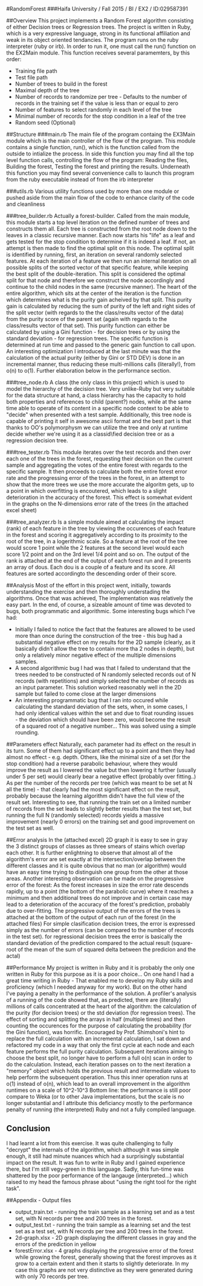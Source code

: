 #RandomForest
###Haifa University / Fall 2015 / BI / EX2 / ID:029587391

##Overview
This project implements a Random Forest algorithm consisting of either Decision trees or Regression trees. The project is written in Ruby, which is a very expressive language, strong in its functional affiliation and weak in its object oriented tendancies. The program runs on the ruby interpreter (ruby or irb). In order to run it, one must call the run() function on the EX2Main module. This function receives several paramemters, by this order:
- Training file path
- Test file path
- Number of trees to build in the forest
- Maximal depth of the tree
- Number of records to randomize per tree - Defaults to the number of records in the training set if the value is less than or equal to zero
- Number of features to select randomly in each level of the tree
- Minimal number of records for the stop condition in a leaf of the tree
- Random seed (Optional)

##Structure
###main.rb
The main file of the program containg the EX3Main module which is the main controller of the flow of the program. This module contains a single function, run(), which is the function called from the outside to intialize the process. 
In side this function you may find all the top level function calls, controlling the flow of the program: Reading the files, Building the forest, Testing the forest and printing the results.
Underneath this function you may find several convenience calls to launch this program from the ruby executable instead of from the irb interpreter

###utils.rb
Various utility functions used by more than one module or pushed aside from the main flow of the code to enhance clarity of the code and cleanliness

###tree_builder.rb
Actually a forest-builder. Called from the main module, this module starts a top level iteration on the defined number of trees and constructs them all. Each tree is constructed from the root node down to the leaves in a classic recursive manner. 
Each now starts his "life" as a leaf and gets tested for the stop condition to determine if it is indeed a leaf. If not, an attempt is then made to find the optimal split on this node. 
The optimal split is identified by running, first, an iteration on several randomly selected features. At each iteration of a feature we then run an internal iteration on all possible splits of the sorted vector of that specific feature, while keeping the best split of the double-iteration. This split is considered the optimal split for that node and therefore we construct the node accordingly and continue to the child nodes in the same (recursive manner).
The heart of the entire algorithm, which sits at the center of the iteration is the function which determines what is the purity gain acheived by that split. This purity gain is calculated by reducing the sum of purity of the left and right sides of the split vector (with regards to the the class/results vector of the data) from the purity score of the parent set (again with regards to the class/results vector of that set).
This purity function can either be calculated by using a Gini function - for decision trees or by using the standard deviation - for regression trees. The specific function is determined at run time and passed to the generic gain function to call upon.
An interesting optimization I introduced at the last minute was that the calculation of the actual purity (either by Gini or STD DEV) is done in an incremental manner, thus reducing these multi-millions calls (literally!), from o(n) to o(1). Further elaboration below in the performance section.

###tree_node.rb
A class (the only class in this project) which is used to model the hierarchy of the decision tree. Very unlike-Ruby but very suitable for the data structure at hand, a class hierarchy has the capacity to hold both properties and references to child (parent?) nodes, while at the same time able to operate of its content in a specific node context to be able to "decide" when presented with a test sample.
Additionally, this tree node is capable of printing it self in awesome ascii format and the best part is that thanks to OO's polymorphysm we can utilize the tree and only at runtime decide whether we're using it as a classid\fied decision tree or as a regression decision tree.

###tree_tester.rb
This module iterates over the test records and then over each one of the trees in the forest, requesting their decision on the current sample and aggregating the votes of the entire forest with regards to the specific sample.
It then proceeds to calculate both the entire forest error rate and the progressing error of the trees in the forest, in an attempt to show that the more trees we use the more accurate the algoritm gets, up to a point in which overfitting is encoutered, which leads to a slight deterioration in the accuracy of the forest.
This effect is somewhat evident in the graphs on the N-dimensions error rate of the trees (in the attached excel sheet)

###tree_analyzer.rb
Is a simple module aimed at calculating the impact (rank) of each feature in the tree by viewing the occurences of each feature in the forest and scoring it aggregatively according to its proximity to the root of the tree, in a logerithmic scale.
So a feature at the root of the tree would score 1 point while the 2 features at the second level would each score 1/2 point and on the 3rd level 1/4 point and so on.
The output of the rank is attached at the end of the output of each forest run and it presents an array of dous. Each dou is a couple of a feature and its score. All features are sorted accordingto the descending order of their score.

##Analysis
Most of the effort in this project went, initially, towards understanding the exercise and then thoroughly understading the algorithms. Once that was achieved, The implementation was relatively the easy part. In the end, of course, a sizeable amount of time was devoted to bugs, both programmatic and algorithmic.
Some interesting bugs which I've had:
- Initially I failed to notice the fact that the features are allowed to be used more than once during the construction of the tree - this bug had a substantial negative effect on my results for the 2D sample (clearly, as it basically didn't allow the tree to contain more tha 2 nodes in depth), but only a relatively minor negative effect of the multiple dimensions samples.
- A second algorithmic bug I had was that I failed to understand that the trees needed to be constructed of N randomly selected records out of N records (with repetitions) and simply selected the number of records as an input parameter. This solution worked reasonably well in the 2D sample but failed to come close at the larger dimensions
- An interesting programmatic bug that I ran into occured while calculating the standard deviation of the sets, when, in some cases, I had only identical values within the set and due to float rounding issues - the deviation which should have been zero, would become the result of a squared root of a negative number... This was solved using a simple rounding.

##Parameters effect
Naturally, each parameter had its effect on the result in its turn. Some of them had significant effect up to a point and then they had almost no effect - e.g. depth. Others, like the minimal size of a set (for the stop condition) had a reverse parabolic behaviour, where they would improve the result as I lowered the value but then lowering it further (usually under 5 per set) would clearly bear a negative effect (probably over fitting..)
As per the number of the records per tree (which was meant to be set at N all the time) - that clearly had the most significant effect on the result, probably because the learning algorithm didn't have the full view of the result set. Interesting to see, that running the train set on a limited number of records from the set leads to slightly better results than the test set, but running the full N (randomly selected) records yields a massive improvement (nearly 0 errors) on the training set and good improvement on the test set as well.

##Error analysis
In the (attached excel) 2D graph it is easy to see in gray the 3 distinct groups of classes as three smears  of stains which overlap each other. It is further enlightning to observe that almost all of the algorithm's error are set exactly at the intersection/overlap between the different classes and it is quite obvious that no man (or algorithm) would have an easy time trying to distinguish one group from the other at those areas.
Another interesting observation can be made on the progressive error of the forest: As the forest increases in size the error rate descends rapidly, up to a point (the bottom of the parabolic curve) where it reaches a minimum and then additional trees do not improve and in certain case may lead to a deterioration of the accuracy of the forest's prediction, probably due to over-fitting.
The progressive output of the errors of the trees is attached at the bottom of the output of each run of the forest (in the attached files)
For simple clasification decision trees, the error is expressed simply as the number of errors (can be compared to the number of records in the test set).
for regressional decision trees the error is basically the standard deviation of the prediction compared to the actual result (square-root of the mean of the sum of squared delta between the predicion and the actal)

##Performance
My project is written in Ruby and it is probably the only one written in Ruby for this purpose as it is a poor choice... On one hand I had a great time writing in Ruby - That enabled me to develop my Ruby skills and proficiency (which I needed anyway for my work). But on the other hand I've paying a penalty in the performance of the solution.
A profiler's analysis of a running of the code showed that, as predicted, there are (literally) millions of calls concentrated at the heart of the algorithm: the calculation of the purity (for decision trees) or the std deviation (for regression trees). The effect of sorting and splitting the arrays in half (multiple times) and then counting the occurences for the purpose of calculating the probability (for the Gini function), was horrific. 
Encouraged by Prof. Shimshoni's hint to replace the full calculation with an incremental calculation, I sat down and refactored my code in a way that only the first cycle at each node and each feature performs the full purity calculation. Subsequent iterations aiming to choose the best split, no longer have to perform a full o(n) scan in order to do the calculation. 
Instead, each iteration passes on to the next iteration a "memory" object which holds the previous result and intermediate values to help perform the subsequent operation.
Thus this inner operation runs at o(1) instead of o(n), which lead to an overall improvement in the algorithm runtimes on a scale of 10^2-10^3
Bottom line: the performance is still poor compare to Weka (or to other Java implementations, but the scale is no longer substantial and I attribute this deficiancy mostly to the performance penalty of running (the interpreted) Ruby and not a fully compiled language.

## Conclusion
I had learnt a lot from this exercise. It was quite challenging to fully "decrypt" the internals of the algorithm, which although it was simple enough, it still had minute nuances which had a surprisingly substantial impact on the result.
It was fun to write in Ruby and I gained experience there, but I'm still vegy-green in this language. Sadly, this fun-time was shattered by the poor performance of the langauge (interpreted...) which raised to my head the famous phrase about "using the right tool for the right task".

##Appendix - Output files
- output_train.txt - running the train sample as a learning set and as a test set, with N records per tree and 200 trees in the forest.
- output_test.txt - running the train sample as a learning set and the test set as a test set, with N records per tree and 200 trees in the forest.
- 2d-graph.xlsx - 2D graph displaying the different classes in gray and the errors of the prediction in yellow
- forestError.xlsx - 4 graphs displaying the progressive error of the forest while growing the forest, generally showing that the forest improves as it grow to a certain extent and then it starts to slightly deteriorate. In my case this graphs are not very distinctive as they were generated during with only 70 records per tree.


